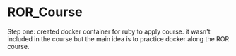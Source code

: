 # ROR_Course

Step one:
created docker container for ruby to apply course.
it wasn't included in the course but the main idea
is to practice docker along the ROR course.
